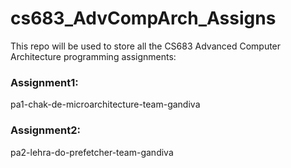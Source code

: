 # cs683_AdvCompArch_Assigns
This repo will be used to store all the CS683 Advanced Computer Architecture programming assignments:

### Assignment1: 
pa1-chak-de-microarchitecture-team-gandiva
### Assignment2: 
pa2-lehra-do-prefetcher-team-gandiva
